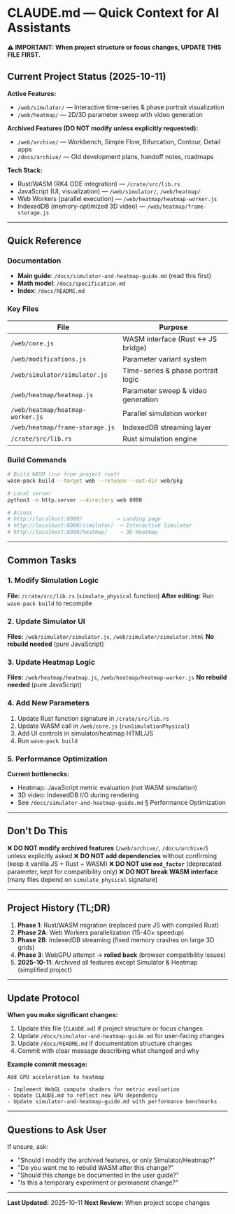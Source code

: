 # CLAUDE.md — Quick Context for AI Assistants

**⚠️ IMPORTANT: When project structure or focus changes, UPDATE THIS FILE FIRST.**

## Current Project Status (2025-10-11)

**Active Features:**
- `/web/simulator/` — Interactive time-series & phase portrait visualization
- `/web/heatmap/` — 2D/3D parameter sweep with video generation

**Archived Features (DO NOT modify unless explicitly requested):**
- `/web/archive/` — Workbench, Simple Flow, Bifurcation, Contour, Detail apps
- `/docs/archive/` — Old development plans, handoff notes, roadmaps

**Tech Stack:**
- Rust/WASM (RK4 ODE integration) — `/crate/src/lib.rs`
- JavaScript (UI, visualization) — `/web/simulator/`, `/web/heatmap/`
- Web Workers (parallel execution) — `/web/heatmap/heatmap-worker.js`
- IndexedDB (memory-optimized 3D video) — `/web/heatmap/frame-storage.js`

---

## Quick Reference

### Documentation
- **Main guide**: `/docs/simulator-and-heatmap-guide.md` (read this first)
- **Math model**: `/docs/specification.md`
- **Index**: `/docs/README.md`

### Key Files
| File | Purpose |
|------|---------|
| `/web/core.js` | WASM interface (Rust ↔ JS bridge) |
| `/web/modifications.js` | Parameter variant system |
| `/web/simulator/simulator.js` | Time-series & phase portrait logic |
| `/web/heatmap/heatmap.js` | Parameter sweep & video generation |
| `/web/heatmap/heatmap-worker.js` | Parallel simulation worker |
| `/web/heatmap/frame-storage.js` | IndexedDB streaming layer |
| `/crate/src/lib.rs` | Rust simulation engine |

### Build Commands
```bash
# Build WASM (run from project root)
wasm-pack build --target web --release --out-dir web/pkg

# Local server
python3 -m http.server --directory web 8080

# Access
# http://localhost:8080/           → Landing page
# http://localhost:8080/simulator/  → Interactive Simulator
# http://localhost:8080/heatmap/    → 3D Heatmap
```

---

## Common Tasks

### 1. Modify Simulation Logic
**File:** `/crate/src/lib.rs` (`simulate_physical` function)
**After editing:** Run `wasm-pack build` to recompile

### 2. Update Simulator UI
**Files:** `/web/simulator/simulator.js`, `/web/simulator/simulator.html`
**No rebuild needed** (pure JavaScript)

### 3. Update Heatmap Logic
**Files:** `/web/heatmap/heatmap.js`, `/web/heatmap/heatmap-worker.js`
**No rebuild needed** (pure JavaScript)

### 4. Add New Parameters
1. Update Rust function signature in `/crate/src/lib.rs`
2. Update WASM call in `/web/core.js` (`runSimulationPhysical`)
3. Add UI controls in simulator/heatmap HTML/JS
4. Run `wasm-pack build`

### 5. Performance Optimization
**Current bottlenecks:**
- Heatmap: JavaScript metric evaluation (not WASM simulation)
- 3D video: IndexedDB I/O during rendering
- See `/docs/simulator-and-heatmap-guide.md` § Performance Optimization

---

## Don't Do This

❌ **DO NOT modify archived features** (`/web/archive/`, `/docs/archive/`) unless explicitly asked
❌ **DO NOT add dependencies** without confirming (keep it vanilla JS + Rust + WASM)
❌ **DO NOT use `mod_factor`** (deprecated parameter, kept for compatibility only)
❌ **DO NOT break WASM interface** (many files depend on `simulate_physical` signature)

---

## Project History (TL;DR)

1. **Phase 1**: Rust/WASM migration (replaced pure JS with compiled Rust)
2. **Phase 2A**: Web Workers parallelization (15-40× speedup)
3. **Phase 2B**: IndexedDB streaming (fixed memory crashes on large 3D grids)
4. **Phase 3**: WebGPU attempt → **rolled back** (browser compatibility issues)
5. **2025-10-11**: Archived all features except Simulator & Heatmap (simplified project)

---

## Update Protocol

**When you make significant changes:**

1. Update this file (`CLAUDE.md`) if project structure or focus changes
2. Update `/docs/simulator-and-heatmap-guide.md` for user-facing changes
3. Update `/docs/README.md` if documentation structure changes
4. Commit with clear message describing what changed and why

**Example commit message:**
```
Add GPU acceleration to heatmap

- Implement WebGL compute shaders for metric evaluation
- Update CLAUDE.md to reflect new GPU dependency
- Update simulator-and-heatmap-guide.md with performance benchmarks
```

---

## Questions to Ask User

If unsure, ask:
- "Should I modify the archived features, or only Simulator/Heatmap?"
- "Do you want me to rebuild WASM after this change?"
- "Should this change be documented in the user guide?"
- "Is this a temporary experiment or permanent change?"

---

**Last Updated:** 2025-10-11
**Next Review:** When project scope changes
